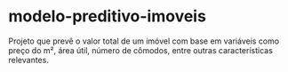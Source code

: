 # modelo-preditivo-imoveis
Projeto que prevê o valor total de um imóvel com base em variáveis como preço do m², área útil, número de cômodos, entre outras características relevantes.
